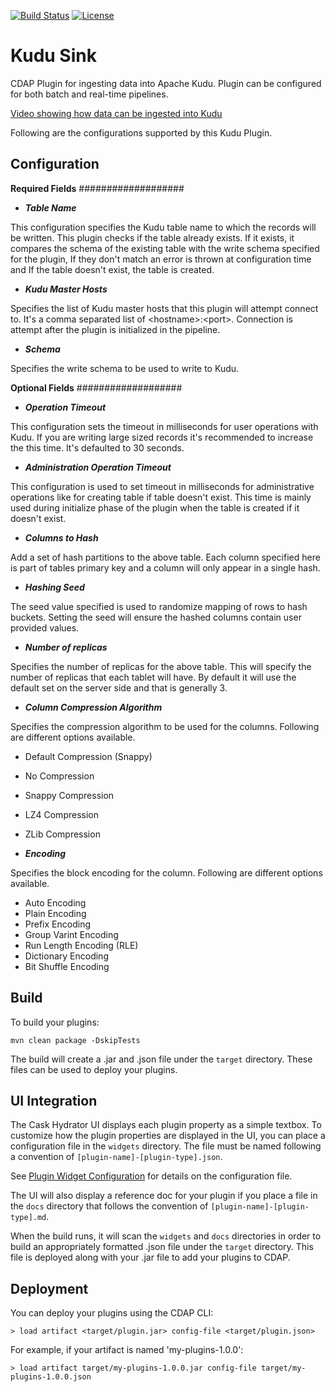 [![Build Status](https://travis-ci.org/hydrator/kudu-sink.svg?branch=master)](https://travis-ci.org/hydrator/kudu-sink) [![License](https://img.shields.io/badge/License-Apache%202.0-blue.svg)](https://opensource.org/licenses/Apache-2.0)

Kudu Sink
==========

CDAP Plugin for ingesting data into Apache Kudu. Plugin can be configured for both batch and real-time pipelines.

[Video showing how data can be ingested into Kudu](https://www.youtube.com/watch?v=KBW7a38vlUM)

Following are the configurations supported by this Kudu Plugin.

Configuration
-------------

**Required Fields**
###################

* _**Table Name**_

 This configuration specifies the Kudu table name to which the records will be written. This plugin checks if the table already exists. If it exists, it compares the schema of the existing table with the write schema specified for the plugin, If they don't match an error is thrown at configuration time and If the table doesn't exist, the table is created. 

* _**Kudu Master Hosts**_

 Specifies the list of Kudu master hosts that this plugin will attempt connect to. It's a comma separated list of &lt;hostname&gt;:&lt;port&gt;. Connection is attempt after the plugin is initialized in the pipeline. 
 
* _**Schema**_
 
 Specifies the write schema to be used to write to Kudu. 

**Optional Fields**
###################

* _**Operation Timeout**_

 This configuration sets the timeout in milliseconds for user operations with Kudu. If you are writing large sized records it's recommended to increase the this time. It's defaulted to 30 seconds. 
 
* _**Administration Operation Timeout**_

 This configuration is used to set timeout in milliseconds for administrative operations like for creating table if table doesn't exist. This time is mainly used during initialize phase of the plugin when the table is created if it doesn't exist. 
 
* _**Columns to Hash**_

 Add a set of hash partitions to the above table. Each column specified here is part of tables primary key and a column will only appear in a single hash. 
 
* _**Hashing Seed**_

 The seed value specified is used to randomize mapping of rows to hash buckets. Setting the seed will ensure the hashed columns contain user provided values.
 
* _**Number of replicas**_

 Specifies the number of replicas for the above table. This will specify the number of replicas that each tablet will have. By default it will use the default set on the server side and that is generally 3. 
 
* _**Column Compression Algorithm**_

 Specifies the compression algorithm to be used for the columns. Following are different options available. 
  * Default Compression (Snappy)
  * No Compression
  * Snappy Compression
  * LZ4 Compression
  * ZLib Compression
  
* _**Encoding**_

 Specifies the block encoding for the column. Following are different options available. 
 
  * Auto Encoding
  * Plain Encoding
  * Prefix Encoding
  * Group Varint Encoding
  * Run Length Encoding (RLE)
  * Dictionary Encoding
  * Bit Shuffle Encoding


Build
-----
To build your plugins:

    mvn clean package -DskipTests

The build will create a .jar and .json file under the ``target`` directory.
These files can be used to deploy your plugins.

UI Integration
--------------
The Cask Hydrator UI displays each plugin property as a simple textbox. To customize how the plugin properties
are displayed in the UI, you can place a configuration file in the ``widgets`` directory.
The file must be named following a convention of ``[plugin-name]-[plugin-type].json``.

See [Plugin Widget Configuration](http://docs.cdap.io/cdap/current/en/hydrator-manual/developing-plugins/packaging-plugins.html#plugin-widget-json)
for details on the configuration file.

The UI will also display a reference doc for your plugin if you place a file in the ``docs`` directory
that follows the convention of ``[plugin-name]-[plugin-type].md``.

When the build runs, it will scan the ``widgets`` and ``docs`` directories in order to build an appropriately
formatted .json file under the ``target`` directory. This file is deployed along with your .jar file to add your
plugins to CDAP.

Deployment
----------
You can deploy your plugins using the CDAP CLI:

    > load artifact <target/plugin.jar> config-file <target/plugin.json>

For example, if your artifact is named 'my-plugins-1.0.0':

    > load artifact target/my-plugins-1.0.0.jar config-file target/my-plugins-1.0.0.json
